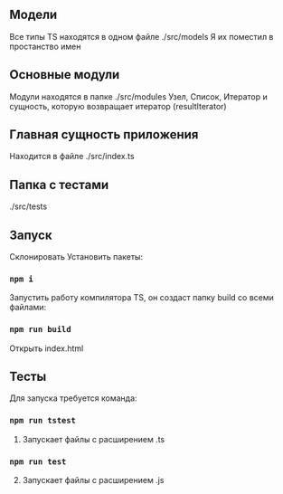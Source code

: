## Модели

Все типы TS находятся в одном файле ./src/models
Я их поместил в простанство имен

## Основные модули

Модули находятся в папке ./src/modules
Узел, Список, Итератор и сущность, которую возвращает итератор (resultIterator)

## Главная сущность приложения

Находится в файле ./src/index.ts

## Папка с тестами
./src/tests

## Запуск

Склонировать
Установить пакеты:
### `npm i`
Запустить работу компилятора TS, он создаст папку build со всеми файлами:
### `npm run build`
Открыть index.html

## Тесты
Для запуска требуется команда:
### `npm run tstest`
1) Запускает файлы с расширением .ts

### `npm run test`
2) Запускает файлы с расширением .js
